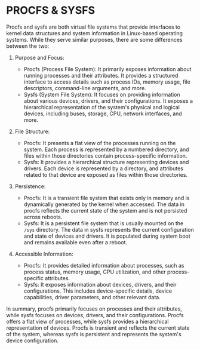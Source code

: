 # PROCFS & SYSFS

Procfs and sysfs are both virtual file systems that provide interfaces to kernel data structures and system information in Linux-based operating systems. While they serve similar purposes, there are some differences between the two:

1. Purpose and Focus:
   - Procfs (Process File System): It primarily exposes information about running processes and their attributes. It provides a structured interface to access details such as process IDs, memory usage, file descriptors, command-line arguments, and more.
   - Sysfs (System File System): It focuses on providing information about various devices, drivers, and their configurations. It exposes a hierarchical representation of the system's physical and logical devices, including buses, storage, CPU, network interfaces, and more.

2. File Structure:
   - Procfs: It presents a flat view of the processes running on the system. Each process is represented by a numbered directory, and files within those directories contain process-specific information.
   - Sysfs: It provides a hierarchical structure representing devices and drivers. Each device is represented by a directory, and attributes related to that device are exposed as files within those directories.

3. Persistence:
   - Procfs: It is a transient file system that exists only in memory and is dynamically generated by the kernel when accessed. The data in procfs reflects the current state of the system and is not persisted across reboots.
   - Sysfs: It is a persistent file system that is usually mounted on the `/sys` directory. The data in sysfs represents the current configuration and state of devices and drivers. It is populated during system boot and remains available even after a reboot.

4. Accessible Information:
   - Procfs: It provides detailed information about processes, such as process status, memory usage, CPU utilization, and other process-specific attributes.
   - Sysfs: It exposes information about devices, drivers, and their configurations. This includes device-specific details, device capabilities, driver parameters, and other relevant data.

In summary, procfs primarily focuses on processes and their attributes, while sysfs focuses on devices, drivers, and their configurations. Procfs offers a flat view of processes, while sysfs provides a hierarchical representation of devices. Procfs is transient and reflects the current state of the system, whereas sysfs is persistent and represents the system's device configuration.
